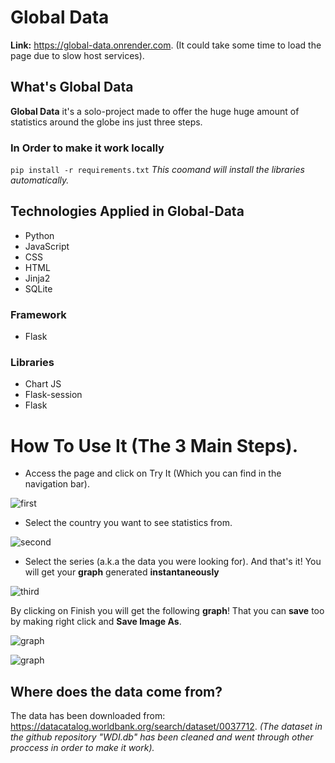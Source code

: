 # Global Data
**Link:** https://global-data.onrender.com. (It could take some time to load the page due to slow host services).

## What's Global Data

**Global Data** it's a solo-project made to offer the huge huge amount of statistics around the globe ins just three steps.

### In Order to make it work locally

``` pip install -r requirements.txt ```
*This coomand will install the libraries automatically.*

## Technologies Applied in Global-Data

- Python
- JavaScript
- CSS
- HTML
- Jinja2
- SQLite

### Framework
- Flask

### Libraries
- Chart JS
- Flask-session
- Flask

# How To Use It (The 3 Main Steps).
- Access the page and click on Try It (Which you can find in the navigation bar).




![first](https://github.com/sergiosoftdev/Global-Data/assets/69803283/62829f1d-7ee5-4de8-8709-496093a66e79)





- Select the country you want to see statistics from.




![second](https://github.com/sergiosoftdev/Global-Data/assets/69803283/919b2cf3-b72c-4ca4-821f-2999f35bfcea)





- Select the series (a.k.a the data you were looking for). And that's it! You will get your **graph** generated **instantaneously**




![third](https://github.com/sergiosoftdev/Global-Data/assets/69803283/34dd805f-b34d-46d3-8f1c-6bb8fbc7a164)





By clicking on Finish you will get the following **graph**! That you can **save** too by making right click and **Save Image As**.




![graph](https://github.com/sergiosoftdev/Global-Data/assets/69803283/2af700b0-a483-4eaa-8b30-e48c1fc9dba4)





![graph](https://github.com/sergiosoftdev/Global-Data/assets/69803283/75b8b1cd-0dc4-4998-be2b-708b44288dd7)


## Where does the data come from?
The data has been downloaded from: https://datacatalog.worldbank.org/search/dataset/0037712.
*(The dataset in the github repository "WDI.db" has been cleaned and went through other proccess in order to make it work).*
